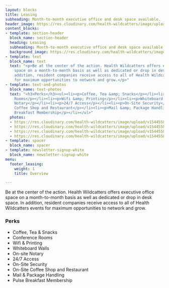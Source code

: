```yaml
---
layout: blocks
title: Leasing
subheading: Month-to-month executive office and desk space available.
header_image: https://res.cloudinary.com/health-wildcatters/image/upload/v1544475187/Leasing%20Banner.jpg
content_blocks:
- template: section-header
  block_name: section-header
  heading: Leasing
  subheading: Month-to-month executive office and desk space available.
  background_image: https://res.cloudinary.com/health-wildcatters/image/upload/v1544475187/Leasing%20Banner.jpg
- template: text
  block_name: text
  text: "<p>Be at the center of the action. Health Wildcatters offers executive office
    space on a month-to-month basis as well as dedicated or drop in desk space. In
    addition, resident companies receive access to all of Health Wildcatters events
    for maximum opportunities to network and grow.</p>"
- template: text-and-photos
  block_name: text-photos
  text: "<h3>Perks</h3><ul><li><p>Coffee, Tea &amp; Snacks</p></li><li><p>Conference
    Rooms</p></li><li><p>Wifi &amp; Printing</p></li><li><p>Whiteboard Walls</p></li><li><p>On-site
    Notary</p></li><li><p>24/7 Access</p></li><li><p>On-Site Security</p></li><li><p>On-Site
    Coffee Shop and Restaurant</p></li><li><p>Mail &amp; Package Handling</p></li><li><p>Pulse
    Breakfast Membership</p></li></ul>"
  photos:
  - https://res.cloudinary.com/health-wildcatters/image/upload/v1544558399/Bleachers%20425.jpg
  - https://res.cloudinary.com/health-wildcatters/image/upload/v1544558401/IMG_0088%20EDITED%20%281%29.jpg
  - https://res.cloudinary.com/health-wildcatters/image/upload/v1544558401/IMG_0146.jpg
  - https://res.cloudinary.com/health-wildcatters/image/upload/v1544558130/lg_central_thinking_space_gallery.jpg
- template: spacer
  block_name: spacer
- template: newsletter-signup-white
  block_name: newsletter-signup-white
menu:
  footer_leasing:
    weight: 1
    title: Overview

---
```

Be at the center of the action. Health Wildcatters offers executive office space on a month-to-month basis as well as dedicated or drop in desk space. In addition, resident companies receive access to all of Health Wildcatters events for maximum opportunities to network and grow.

### Perks

* Coffee, Tea & Snacks
* Conference Rooms
* Wifi & Printing
* Whiteboard Walls
* On-site Notary
* 24/7 Access
* On-Site Security
* On-Site Coffee Shop and Restaurant
* Mail & Package Handling
* Pulse Breakfast Membership